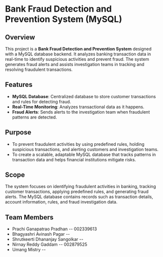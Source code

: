 # Bank Fraud Detection and Prevention System (MySQL)

## Overview
This project is a **Bank Fraud Detection and Prevention System** designed with a MySQL database backend. It analyzes banking transaction data in real-time to identify suspicious activities and prevent fraud. The system generates fraud alerts and assists investigation teams in tracking and resolving fraudulent transactions.

## Features
- **MySQL Database**: Centralized database to store customer transactions and rules for detecting fraud.
- **Real-Time Monitoring**: Analyzes transactional data as it happens.
- **Fraud Alerts**: Sends alerts to the investigation team when fraudulent patterns are detected.

## Purpose
- To prevent fraudulent activities by using predefined rules, holding suspicious transactions, and alerting customers and investigation teams.
- To create a scalable, adaptable MySQL database that tracks patterns in transaction data and helps financial institutions mitigate risks.
  
## Scope
The system focuses on identifying fraudulent activities in banking, tracking customer transactions, applying predefined rules, and generating fraud alerts. The MySQL database contains records such as transaction details, account information, rules, and fraud investigation data.



## Team Members
- Prachi Ganapatrao Pradhan          -- 002339613
- Bhagyashri Avinash Pagar           --
- Shrutkeerti Dhananjay Sangolkar    --
- Nirnay Reddy Gaddam                -- 002879525
- Umang Mistry                       --
